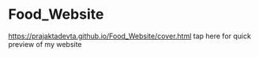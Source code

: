 # Food_Website
https://prajaktadevta.github.io/Food_Website/cover.html tap here for quick preview of my website
